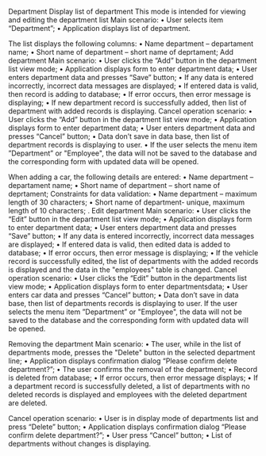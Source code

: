  Department
 Display list of department
 This mode is intended for viewing and editing the department list 
Main scenario: 
• User selects item “Department”; 
• Application displays list of department. 

The list displays the following columns: 
• Name department – departament name; 
• Short name of department – short name of deprtament; 
Add department
Main scenario: 
• User clicks the “Add” button in the department list view mode; 
• Application displays form to enter department data; 
• User enters department data and presses “Save” button;
 • If any data is entered incorrectly, incorrect data messages are displayed; 
• If entered data is valid, then record is adding to database; 
• If error occurs, then error message is displaying; 
• If new department record is successfully added, then list of department with added records is displaying. 
Cancel operation scenario: 
• User clicks the “Add” button in the department list view mode;
 • Application displays form to enter department data; 
• User enters department data and presses “Cancel” button;
• Data don’t save in data base, then list of department records is displaying to user. 
• If the user selects the menu item ”Department” or "Employee", the data will not be saved to the database and the corresponding form with updated data will be opened. 

When adding a car, the following details are entered: 
• Name department – departament name; 
• Short name of department – short name of deprtament; 
 Constraints for data validation: 
• Name department – maximum length of 30 characters; 
• Short name of department- unique, maximum length of 10 characters; . 
 Edit department
Main scenario: 
• User clicks the “Edit” button in the department list view mode; 
• Application displays form to enter department data;
 • User enters department data and presses “Save” button; 
• If any data is entered incorrectly, incorrect data messages are displayed; 
• If entered data is valid, then edited data is added to database; 
• If error occurs, then error message is displaying; 
• If the vehicle record is successfully edited, the list of departments with the added records is displayed and the data in the "employees" table is changed.
 Cancel operation scenario: 
• User clicks the “Edit” button in the departments list view mode;
 • Application displays form to enter departmentsdata; 
• User enters car data and presses “Cancel” button; 
• Data don’t save in data base, then list of departments records is displaying to user. 
If the user selects the menu item ”Department” or "Employee", the data will not be saved to the database and the corresponding form with updated data will be opened.

Removing the department
Main scenario: 
• The user, while in the list of departments mode, presses the "Delete" button in the selected department line; 
• Application displays confirmation dialog “Please confirm delete department?”; 
• The user confirms the removal of the department; 
• Record is deleted from database; 
• If error occurs, then error message displays; 
• If a department record is successfully deleted, a list of departments with no deleted records is displayed and employees with the deleted department are deleted.

Cancel operation scenario: 
• User is in display mode of departments list and press “Delete” button; 
• Application displays confirmation dialog “Please confirm delete department?”; 
• User press “Cancel” button; 
• List of departments without changes is displaying. 

